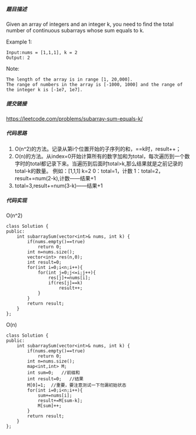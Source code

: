 ##### 题目描述
Given an array of integers and an integer k, you need to find the total number of continuous subarrays whose sum equals to k.

Example 1:
```
Input:nums = [1,1,1], k = 2
Output: 2
```
Note:
```
The length of the array is in range [1, 20,000].
The range of numbers in the array is [-1000, 1000] and the range of the integer k is [-1e7, 1e7].
```

##### 提交链接

https://leetcode.com/problems/subarray-sum-equals-k/


##### 代码思路
1. O(n^2)的方法。记录从第i个位置开始的子序列的和，==k时，result++；
2. O(n)的方法。从index=0开始计算所有的数字加和为total，每次遍历到一个数字时的total都记录下来。当遍历到后面时total>k,那么结果就是之前记录的total-k的数量。
例如：[1,1,1] k=2
0：total=1，计数
1：total=2，result+=num(2-k),计数——结果+1
2. total=3,result+=num(3-k)——结果+1

##### 代码实现
O(n^2)
```
class Solution {
public:
    int subarraySum(vector<int>& nums, int k) {
        if(nums.empty()==true)
            return 0;
        int n=nums.size();
        vector<int> res(n,0);
        int result=0;
        for(int i=0;i<n;i++){
            for(int j=0;j<=i;j++){
                res[j]+=nums[i];
                if(res[j]==k)
                    result++;
            }
        }
        return result;
    }
};
```

O(n)
```
class Solution {
public:
    int subarraySum(vector<int>& nums, int k) {
        if(nums.empty()==true)
            return 0;
        int n=nums.size();
        map<int,int> M;
        int sum=0;   //前缀和
        int result=0;   //结果
        M[0]=1;  //重要，要注意测试一下勿漏初始状态
        for(int i=0;i<n;i++){
            sum+=nums[i];
            result+=M[sum-k];
            M[sum]++;
        }
        return result;
    }
};
```
